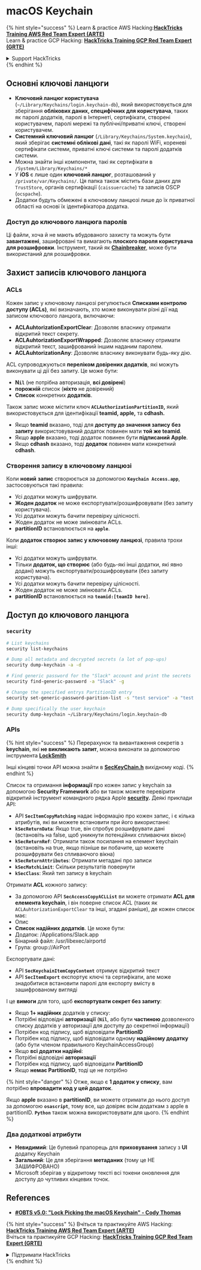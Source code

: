 # macOS Keychain

{% hint style="success" %}
Learn & practice AWS Hacking:<img src="../../.gitbook/assets/arte.png" alt="" data-size="line">[**HackTricks Training AWS Red Team Expert (ARTE)**](https://training.hacktricks.xyz/courses/arte)<img src="../../.gitbook/assets/arte.png" alt="" data-size="line">\
Learn & practice GCP Hacking: <img src="../../.gitbook/assets/grte.png" alt="" data-size="line">[**HackTricks Training GCP Red Team Expert (GRTE)**<img src="../../.gitbook/assets/grte.png" alt="" data-size="line">](https://training.hacktricks.xyz/courses/grte)

<details>

<summary>Support HackTricks</summary>

* Check the [**subscription plans**](https://github.com/sponsors/carlospolop)!
* **Join the** 💬 [**Discord group**](https://discord.gg/hRep4RUj7f) or the [**telegram group**](https://t.me/peass) or **follow** us on **Twitter** 🐦 [**@hacktricks\_live**](https://twitter.com/hacktricks\_live)**.**
* **Share hacking tricks by submitting PRs to the** [**HackTricks**](https://github.com/carlospolop/hacktricks) and [**HackTricks Cloud**](https://github.com/carlospolop/hacktricks-cloud) github repos.

</details>
{% endhint %}

## Основні ключові ланцюги

* **Ключовий ланцюг користувача** (`~/Library/Keychains/login.keychain-db`), який використовується для зберігання **облікових даних, специфічних для користувача**, таких як паролі додатків, паролі в Інтернеті, сертифікати, створені користувачем, паролі мережі та публічні/приватні ключі, створені користувачем.
* **Системний ключовий ланцюг** (`/Library/Keychains/System.keychain`), який зберігає **системні облікові дані**, такі як паролі WiFi, кореневі сертифікати системи, приватні ключі системи та паролі додатків системи.
* Можна знайти інші компоненти, такі як сертифікати в `/System/Library/Keychains/*`
* У **iOS** є лише один **ключовий ланцюг**, розташований у `/private/var/Keychains/`. Ця папка також містить бази даних для `TrustStore`, органів сертифікації (`caissuercache`) та записів OSCP (`ocspache`).
* Додатки будуть обмежені в ключовому ланцюзі лише до їх приватної області на основі їх ідентифікатора додатка.

### Доступ до ключового ланцюга паролів

Ці файли, хоча й не мають вбудованого захисту та можуть бути **завантажені**, зашифровані та вимагають **плоского пароля користувача для розшифровки**. Інструмент, такий як [**Chainbreaker**](https://github.com/n0fate/chainbreaker), може бути використаний для розшифровки.

## Захист записів ключового ланцюга

### ACLs

Кожен запис у ключовому ланцюзі регулюється **Списками контролю доступу (ACLs)**, які визначають, хто може виконувати різні дії над записом ключового ланцюга, включаючи:

* **ACLAuhtorizationExportClear**: Дозволяє власнику отримати відкритий текст секрету.
* **ACLAuhtorizationExportWrapped**: Дозволяє власнику отримати відкритий текст, зашифрований іншим наданим паролем.
* **ACLAuhtorizationAny**: Дозволяє власнику виконувати будь-яку дію.

ACL супроводжуються **переліком довірених додатків**, які можуть виконувати ці дії без запиту. Це може бути:

* **N`il`** (не потрібна авторизація, **всі довірені**)
* **порожній** список (**ніхто** не довірений)
* **Список** конкретних **додатків**.

Також запис може містити ключ **`ACLAuthorizationPartitionID`,** який використовується для ідентифікації **teamid, apple,** та **cdhash.**

* Якщо **teamid** вказано, тоді для **доступу до значення запису** **без** **запиту** використовуваний додаток повинен мати **той же teamid**.
* Якщо **apple** вказано, тоді додаток повинен бути **підписаний** **Apple**.
* Якщо **cdhash** вказано, тоді **додаток** повинен мати конкретний **cdhash**.

### Створення запису в ключовому ланцюзі

Коли **новий** **запис** створюється за допомогою **`Keychain Access.app`**, застосовуються такі правила:

* Усі додатки можуть шифрувати.
* **Жоден додаток** не може експортувати/розшифровувати (без запиту користувача).
* Усі додатки можуть бачити перевірку цілісності.
* Жоден додаток не може змінювати ACLs.
* **partitionID** встановлюється на **`apple`**.

Коли **додаток створює запис у ключовому ланцюзі**, правила трохи інші:

* Усі додатки можуть шифрувати.
* Тільки **додаток, що створює** (або будь-які інші додатки, які явно додані) можуть експортувати/розшифровувати (без запиту користувача).
* Усі додатки можуть бачити перевірку цілісності.
* Жоден додаток не може змінювати ACLs.
* **partitionID** встановлюється на **`teamid:[teamID here]`**.

## Доступ до ключового ланцюга

### `security`
```bash
# List keychains
security list-keychains

# Dump all metadata and decrypted secrets (a lot of pop-ups)
security dump-keychain -a -d

# Find generic password for the "Slack" account and print the secrets
security find-generic-password -a "Slack" -g

# Change the specified entrys PartitionID entry
security set-generic-password-parition-list -s "test service" -a "test acount" -S

# Dump specifically the user keychain
security dump-keychain ~/Library/Keychains/login.keychain-db
```
### APIs

{% hint style="success" %}
Перерахунок та вивантаження секретів з **keychain**, які **не викликають запит**, можна виконати за допомогою інструмента [**LockSmith**](https://github.com/its-a-feature/LockSmith)

Інші кінцеві точки API можна знайти в [**SecKeyChain.h**](https://opensource.apple.com/source/libsecurity\_keychain/libsecurity\_keychain-55017/lib/SecKeychain.h.auto.html) вихідному коді.
{% endhint %}

Список та отримання **інформації** про кожен запис у keychain за допомогою **Security Framework** або ви також можете перевірити відкритий інструмент командного рядка Apple [**security**](https://opensource.apple.com/source/Security/Security-59306.61.1/SecurityTool/macOS/security.c.auto.html)**.** Деякі приклади API:

* API **`SecItemCopyMatching`** надає інформацію про кожен запис, і є кілька атрибутів, які ви можете встановити при його використанні:
* **`kSecReturnData`**: Якщо true, він спробує розшифрувати дані (встановіть на false, щоб уникнути потенційних спливаючих вікон)
* **`kSecReturnRef`**: Отримати також посилання на елемент keychain (встановіть на true, якщо пізніше ви побачите, що можете розшифрувати без спливаючого вікна)
* **`kSecReturnAttributes`**: Отримати метадані про записи
* **`kSecMatchLimit`**: Скільки результатів повернути
* **`kSecClass`**: Який тип запису в keychain

Отримати **ACL** кожного запису:

* За допомогою API **`SecAccessCopyACLList`** ви можете отримати **ACL для елемента keychain**, і він поверне список ACL (таких як `ACLAuhtorizationExportClear` та інші, згадані раніше), де кожен список має:
* Опис
* **Список надійних додатків**. Це може бути:
* Додаток: /Applications/Slack.app
* Бінарний файл: /usr/libexec/airportd
* Група: group://AirPort

Експортувати дані:

* API **`SecKeychainItemCopyContent`** отримує відкритий текст
* API **`SecItemExport`** експортує ключі та сертифікати, але може знадобитися встановити паролі для експорту вмісту в зашифрованому вигляді

І це **вимоги** для того, щоб **експортувати секрет без запиту**:

* Якщо **1+ надійних** додатків у списку:
* Потрібні відповідні **авторизації** (**`Nil`**, або бути **частиною** дозволеного списку додатків у авторизації для доступу до секретної інформації)
* Потрібен код підпису, щоб відповідати **PartitionID**
* Потрібен код підпису, щоб відповідати одному **надійному додатку** (або бути членом правильного KeychainAccessGroup)
* Якщо **всі додатки надійні**:
* Потрібні відповідні **авторизації**
* Потрібен код підпису, щоб відповідати **PartitionID**
* Якщо **немає PartitionID**, тоді це не потрібно

{% hint style="danger" %}
Отже, якщо є **1 додаток у списку**, вам потрібно **впровадити код у цей додаток**.

Якщо **apple** вказано в **partitionID**, ви можете отримати до нього доступ за допомогою **`osascript`**, тому все, що довіряє всім додаткам з apple в partitionID. **`Python`** також можна використовувати для цього.
{% endhint %}

### Два додаткові атрибути

* **Невидимий**: Це булевий прапорець для **приховування** запису з **UI** додатку Keychain
* **Загальний**: Це для зберігання **метаданих** (тому це НЕ ЗАШИФРОВАНО)
* Microsoft зберігав у відкритому тексті всі токени оновлення для доступу до чутливих кінцевих точок.

## References

* [**#OBTS v5.0: "Lock Picking the macOS Keychain" - Cody Thomas**](https://www.youtube.com/watch?v=jKE1ZW33JpY)

{% hint style="success" %}
Вчіться та практикуйте AWS Hacking:<img src="../../.gitbook/assets/arte.png" alt="" data-size="line">[**HackTricks Training AWS Red Team Expert (ARTE)**](https://training.hacktricks.xyz/courses/arte)<img src="../../.gitbook/assets/arte.png" alt="" data-size="line">\
Вчіться та практикуйте GCP Hacking: <img src="../../.gitbook/assets/grte.png" alt="" data-size="line">[**HackTricks Training GCP Red Team Expert (GRTE)**<img src="../../.gitbook/assets/grte.png" alt="" data-size="line">](https://training.hacktricks.xyz/courses/grte)

<details>

<summary>Підтримати HackTricks</summary>

* Перевірте [**плани підписки**](https://github.com/sponsors/carlospolop)!
* **Приєднуйтесь до** 💬 [**групи Discord**](https://discord.gg/hRep4RUj7f) або [**групи telegram**](https://t.me/peass) або **слідкуйте** за нами в **Twitter** 🐦 [**@hacktricks\_live**](https://twitter.com/hacktricks\_live)**.**
* **Діліться хакерськими трюками, надсилаючи PR до** [**HackTricks**](https://github.com/carlospolop/hacktricks) та [**HackTricks Cloud**](https://github.com/carlospolop/hacktricks-cloud) репозиторіїв на github.

</details>
{% endhint %}

